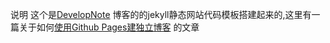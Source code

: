 说明
这个是[DevelopNote](https://github.com/comsince/DevelopNote) 博客的的jekyll静态网站代码模板搭建起来的,这里有一篇关于如何[使用Github Pages建独立博客](https://comsince.github.io/2012/02/22/github-pages/) 的文章

